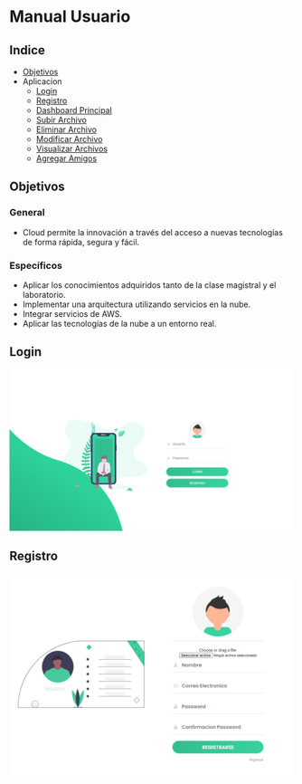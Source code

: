 # Manual Usuario


## Indice

  - [Objetivos](#objetivos)
  - Aplicacion
    - [Login](#login)
    - [Registro](#registro)
    - [Dashboard Principal](#dashboard-principal)
    - [Subir Archivo](#subir-archivos)
    - [Eliminar Archivo](#eliminar-archivos)
    - [Modificar Archivo](#modificar-archivos)
    - [Visualizar Archivos](#visualizar-archivos)
    - [Agregar Amigos](#agregar-amigos)



## Objetivos
### General
- Cloud permite la innovación a través del acceso a nuevas tecnologías de forma
rápida, segura y fácil.

### Específicos
- Aplicar los conocimientos adquiridos tanto de la clase magistral y el laboratorio.
- Implementar una arquitectura utilizando servicios en la nube.
- Integrar servicios de AWS.
- Aplicar las tecnologías de la nube a un entorno real.
  
## Login

![Login](img/login.PNG "Login")


## Registro

![Registro](img/registro.PNG "Registro")